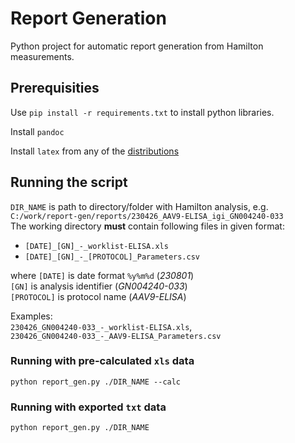 # Report Generation

Python project for automatic report generation from Hamilton measurements.

## Prerequisities

Use `pip install -r requirements.txt` to install python libraries.

Install `pandoc`  

Install `latex` from any of the [distributions](https://www.latex-project.org/get/#tex-distributions)  

## Running the script

`DIR_NAME` is path to directory/folder with Hamilton analysis, e.g. `C:/work/report-gen/reports/230426_AAV9-ELISA_igi_GN004240-033`  
The working directory **must** contain following files in given format:  

- `[DATE]_[GN]_-_worklist-ELISA.xls`
- `[DATE]_[GN]_-_[PROTOCOL]_Parameters.csv`

where `[DATE]` is date format `%y%m%d` (*230801*)  
`[GN]` is analysis identifier (*GN004240-033*)  
`[PROTOCOL]` is protocol name (*AAV9-ELISA*)

Examples:  
`230426_GN004240-033_-_worklist-ELISA.xls`,  
`230426_GN004240-033_-_AAV9-ELISA_Parameters.csv`

### Running with pre-calculated `xls` data

`python report_gen.py ./DIR_NAME --calc`  

### Running with exported `txt` data

`python report_gen.py ./DIR_NAME`

